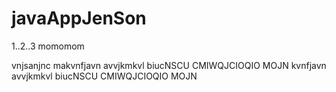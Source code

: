# javaAppJenSon
1..2..3
momomom

vnjsanjnc
makvnfjavn
avvjkmkvl
biucNSCU
CMIWQJCIOQIO
MOJN
kvnfjavn
avvjkmkvl
biucNSCU
CMIWQJCIOQIO
MOJN
